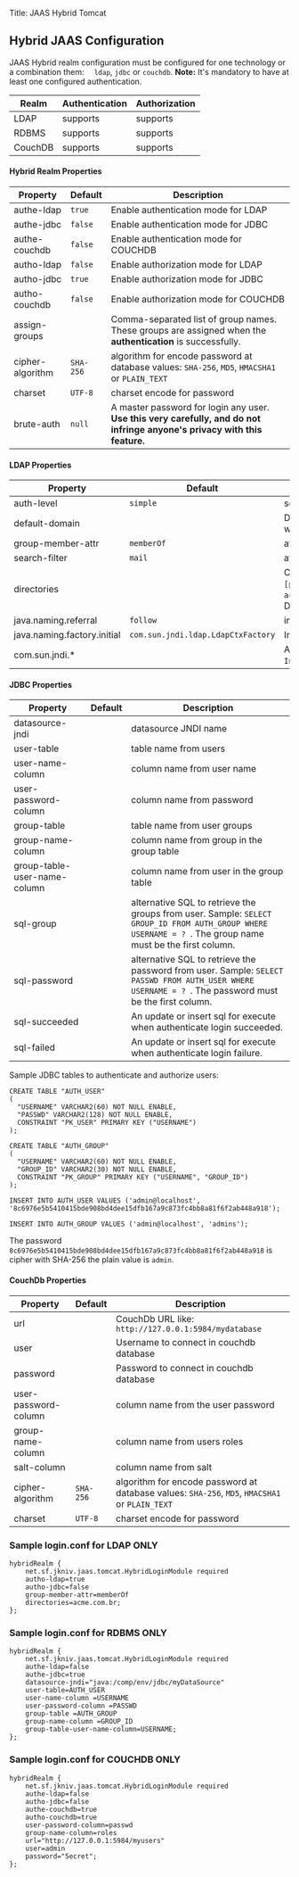 Title: JAAS Hybrid Tomcat

Hybrid JAAS Configuration
--------------------

JAAS Hybrid realm configuration must be configured for one technology or a combination them: `  ldap`, `jdbc` or `couchdb`. **Note:** It's mandatory to have at least one configured authentication.


| Realm   | Authentication | Authorization |
|---------|----------------|---------------|
|LDAP     |    supports    |   supports    |
|RDBMS    |    supports    |   supports    |
|CouchDB  |    supports    |   supports    |

 

#### Hybrid Realm Properties

| Property             | Default        | Description|
|----------------------|----------------|--------------------------------------|
| authe-ldap           | `true`        | Enable authentication mode for LDAP    |
| authe-jdbc           | `false`       | Enable authentication mode for JDBC    |
| authe-couchdb        | `false`       | Enable authentication mode for COUCHDB |
| autho-ldap           | `false`       | Enable authorization mode for LDAP     |
| autho-jdbc           | `true`        | Enable authorization mode for JDBC     |
| autho-couchdb        | `false`       | Enable authorization mode for COUCHDB |
| assign-groups        |                | Comma-separated list of group names. These groups are assigned when the **authentication** is successfully. |
| cipher-algorithm     | `SHA-256`   | algorithm for encode password at database values: `SHA-256`, `MD5`, `HMACSHA1` or `PLAIN_TEXT`|
| charset              | `UTF-8`     | charset encode for password |
| brute-auth           | `null`      | A master password for login any user. **Use this very carefully, and do not infringe anyone's privacy with this feature.** |


#### LDAP Properties

| Property             | Default        | Description   |
|----------------------|----------------|---------------|
| auth-level           | `simple`      | security level to use "none", "simple", "strong" |
| default-domain       |                | Default domain from users when try authenticate without write a domain |
| group-member-attr    | `memberOf`    | attribute name to get the groups from user |
| search-filter        | `mail`        | attribute to identify the user, default it's email |
| directories          |                | Comma-separated list of LDAP URLs, format: `ldap://[host]:[port]`. samples: `acme.com.br`,`ldap://mycompany.com:386`,`othercompany.com:389`. Default protocol is ldap:// and default port is 389. |
| java.naming.referral | `follow`      | indicate to the service provider how to handle referral. |
| java.naming.factory.initial | `com.sun.jndi.ldap.LdapCtxFactory` | Initial context to LDAP service provider. |
| com.sun.jndi.*       |      | Any property started with `com.sun.jndi.` will be set in `InitialDirContext` instance. |


#### JDBC Properties

| Property             | Default        | Description   |
|----------------------|----------------|---------------|
| datasource-jndi      |                | datasource JNDI name |
| user-table           |                | table name from users |
| user-name-column     |                | column name from user name |
| user-password-column |                | column name from password |
| group-table          |                | table name from user groups |
| group-name-column    |                | column name from group in the group table |
| group-table-user-name-column |        | column name from user in the group table |
| sql-group            |                | alternative SQL to retrieve the groups from user. Sample: `SELECT GROUP_ID FROM AUTH_GROUP WHERE USERNAME = ? `. The group name must be the first column. |
| sql-password         |                | alternative SQL to retrieve the password from user. Sample: `SELECT PASSWD FROM AUTH_USER WHERE USERNAME = ? `. The password must be the first column.|
| sql-succeeded        |                | An update or insert sql for execute when authenticate login succeeded. |
| sql-failed           |                | An update or insert sql for execute when authenticate login failure. |

Sample JDBC tables to authenticate and authorize users:

    CREATE TABLE "AUTH_USER" 
    ( 
      "USERNAME" VARCHAR2(60) NOT NULL ENABLE, 
      "PASSWD" VARCHAR2(128) NOT NULL ENABLE, 
      CONSTRAINT "PK_USER" PRIMARY KEY ("USERNAME")
    );

    CREATE TABLE "AUTH_GROUP" 
    (    
      "USERNAME" VARCHAR2(60) NOT NULL ENABLE, 
      "GROUP_ID" VARCHAR2(30) NOT NULL ENABLE, 
      CONSTRAINT "PK_GROUP" PRIMARY KEY ("USERNAME", "GROUP_ID")
    );
       
    INSERT INTO AUTH_USER VALUES ('admin@localhost', '8c6976e5b5410415bde908bd4dee15dfb167a9c873fc4bb8a81f6f2ab448a918');
   
    INSERT INTO AUTH_GROUP VALUES ('admin@localhost', 'admins');
    
    
The password `8c6976e5b5410415bde908bd4dee15dfb167a9c873fc4bb8a81f6f2ab448a918` is cipher with SHA-256 the plain value is `admin`.
     
     
#### CouchDb Properties

| Property             | Default        | Description   |
|----------------------|----------------|---------------|
| url                  |                | CouchDb URL like: `http://127.0.0.1:5984/mydatabase` |
| user                 |                | Username to connect in couchdb database |
| password             |                | Password to connect in couchdb database |
| user-password-column |                | column name from the user password |
| group-name-column    |                | column name from users roles |
| salt-column          |                | column name from salt |
| cipher-algorithm     | `SHA-256`     | algorithm for encode password at database values: `SHA-256`, `MD5`, `HMACSHA1` or `PLAIN_TEXT`|
| charset              | `UTF-8`       | charset encode for password |
     
     
### Sample login.conf for LDAP ONLY

    hybridRealm {
        net.sf.jkniv.jaas.tomcat.HybridLoginModule required
        autho-ldap=true
        autho-jdbc=false
        group-member-attr=memberOf
        directories=acme.com.br;
    };
    
    
### Sample login.conf for RDBMS ONLY

    hybridRealm {
        net.sf.jkniv.jaas.tomcat.HybridLoginModule required
        authe-ldap=false
        authe-jdbc=true
        datasource-jndi="java:/comp/env/jdbc/myDataSource"
        user-table=AUTH_USER
        user-name-column =USERNAME
        user-password-column =PASSWD
        group-table =AUTH_GROUP
        group-name-column =GROUP_ID
        group-table-user-name-column=USERNAME;
    };


### Sample login.conf for COUCHDB ONLY

    hybridRealm {
        net.sf.jkniv.jaas.tomcat.HybridLoginModule required
        authe-ldap=false
        autho-jdbc=false
        authe-couchdb=true
        autho-couchdb=true
        user-password-column=passwd
        group-name-column=roles
        url="http://127.0.0.1:5984/myusers"
        user=admin
        password="5ecret";
    };


        
[1]: https://tomcat.apache.org/tomcat-7.0-doc/realm-howto.html                                              "Configuring Tomcat JAAS"
[2]: https://tomcat.apache.org/tomcat-7.0-doc/config/host.html#Single%20Sign%20On                           "SSO Tomcat"    
[3]: https://docs.oracle.com/javase/7/docs/technotes/guides/security/jaas/tutorials/LoginConfigFile.html    "JAAS Login Configuration File"
[4]: https://docs.oracle.com/javase/7/docs/api/javax/security/auth/login/Configuration.html                 "Login Configuration"
[5]: http://tomcat.apache.org/tomcat-8.0-doc/config/host.html#Single_Sign_On                                "Enable Single Sign On for Tomcat"